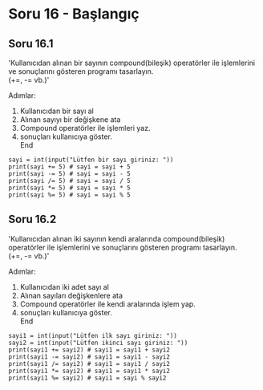 # Soru 16 - Başlangıç

## Soru 16.1

'Kullanıcıdan alınan bir sayının compound(bileşik) operatörler ile işlemlerini ve sonuçlarını gösteren programı tasarlayın. <br>
(+=, -= vb.)'

Adımlar:
1. Kullanıcıdan bir sayı al
2. Alınan sayıyı bir değişkene ata
3. Compound operatörler ile işlemleri yaz.
4. sonuçları kullanıcıya göster. <br>
End

```
sayi = int(input("Lütfen bir sayı giriniz: "))
print(sayi += 5) # sayi = sayi + 5
print(sayi -= 5) # sayi = sayi - 5
print(sayi /= 5) # sayi = sayi / 5
print(sayi *= 5) # sayi = sayi * 5
print(sayi %= 5) # sayi = sayi % 5
```

## Soru 16.2

'Kullanıcıdan alınan iki sayının kendi aralarında compound(bileşik) operatörler ile işlemlerini ve sonuçlarını gösteren programı tasarlayın. <br>
(+=, -= vb.)'

Adımlar:
1. Kullanıcıdan iki adet sayı al
2. Alınan sayıları değişkenlere ata
3. Compound operatörler ile kendi aralarında işlem yap.
4. sonuçları kullanıcıya göster. <br>
End

```
sayi1 = int(input("Lütfen ilk sayı giriniz: "))
sayi2 = int(input("Lütfen ikinci sayı giriniz: "))
print(sayi1 += sayi2) # sayi1 = sayi1 + sayi2
print(sayi1 -= sayi2) # sayi1 = sayi1 - sayi2
print(sayi1 /= sayi2) # sayi1 = sayi1 / sayi2
print(sayi1 *= sayi2) # sayi1 = sayi1 * sayi2
print(sayi1 %= sayi2) # sayi1 = sayi % sayi2
```
